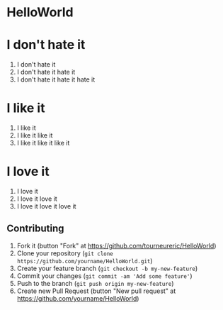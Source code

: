 # HelloWorld

# I don't hate it

1. I don't hate it
2. I don't hate it hate it
3. I don't hate it hate it hate it

# I like it

1. I like it
2. I like it like it
3. I like it like it like it

# I love it

1. I love it
2. I love it love it
3. I love it love it love it

## Contributing

1. Fork it (button "Fork" at https://github.com/tourneureric/HelloWorld)
2. Clone your repository (`git clone https://github.com/yourname/HelloWorld.git`)
3. Create your feature branch (`git checkout -b my-new-feature`)
4. Commit your changes (`git commit -am 'Add some feature'`)
5. Push to the branch (`git push origin my-new-feature`)
6. Create new Pull Request (button "New pull request" at https://github.com/yourname/HelloWorld)
